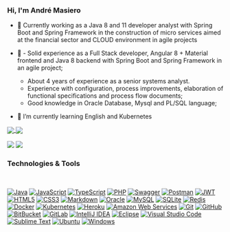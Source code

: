 ### Hi, I'm André Masiero

- 🔭 Currently working as a Java 8 and 11 developer analyst with Spring Boot and Spring Framework in the construction of micro services aimed at the financial sector and CLOUD environment in agile projects
 
- 🤔 - Solid experience as a Full Stack developer, Angular 8 + Material frontend and Java 8 backend with Spring Boot and Spring Framework in an agile project;
     - About 4 years of experience as a senior systems analyst.
     - Experience with configuration, process improvements, elaboration of functional specifications and process flow documents;
     - Good knowledge in Oracle Database, Mysql and PL/SQL language;
- 🌱 I’m currently learning English and Kubernetes

<div>
  <a href="">
  <img align="center" heigth="180em" src="https://github-readme-stats.vercel.app/api?username=AndreMasiero&include_all_commits=true&count_private=true&show_icons=true&theme=dark">
  <img align="center" heigth="180em" src="https://github-readme-stats.vercel.app/api/top-langs/?username=AndreMasiero&&langs_count=16&layout=compact&theme=dark">
</div>
 
   <br>
 
  <div dir="auto"><a href="https://github.com/rafaballerini">
    </a><img src="https://camo.githubusercontent.com/927d6b3961fa048ff7303daf291cb5869dfa25018997cf8c1373c2f6a85b1458/68747470733a2f2f696d672e736869656c64732e696f2f62616467652f2d476d61696c2d2532333333333f7374796c653d666f722d7468652d6261646765266c6f676f3d676d61696c266c6f676f436f6c6f723d7768697465" data-canonical-src="https://img.shields.io/badge/-Gmail-%23333?style=for-the-badge&amp;logo=gmail&amp;logoColor=white" style="max-width: 100%;"></a>
    <a href="https://www.linkedin.com/in/andremasiero/" rel="nofollow"><img src="https://camo.githubusercontent.com/c00f87aeebbec37f3ee0857cc4c20b21fefde8a96caf4744383ebfe44a47fe3f/68747470733a2f2f696d672e736869656c64732e696f2f62616467652f2d4c696e6b6564496e2d2532333030373742353f7374796c653d666f722d7468652d6261646765266c6f676f3d6c696e6b6564696e266c6f676f436f6c6f723d7768697465" data-canonical-src="https://img.shields.io/badge/-LinkedIn-%230077B5?style=for-the-badge&amp;logo=linkedin&amp;logoColor=white" style="max-width: 100%;"></a> 
</div>

 ### Technologies & Tools
 
  <div dir="auto"><br>
    <p dir="auto"><a target="_blank" rel="noopener noreferrer" href="https://camo.githubusercontent.com/bb886ed090bc06edb4c5b598b4e46a7a7e86ef388f84e508424fc3fa247e4110/68747470733a2f2f696d672e736869656c64732e696f2f62616467652f4a6176612d626c61636b3f7374796c653d666c61742d737175617265266c6f676f3d6a617661"><img src="https://camo.githubusercontent.com/bb886ed090bc06edb4c5b598b4e46a7a7e86ef388f84e508424fc3fa247e4110/68747470733a2f2f696d672e736869656c64732e696f2f62616467652f4a6176612d626c61636b3f7374796c653d666c61742d737175617265266c6f676f3d6a617661" alt="Java" data-canonical-src="https://img.shields.io/badge/Java-black?style=flat-square&amp;logo=java" style="max-width: 100%;"></a>
<a target="_blank" rel="noopener noreferrer" href="https://camo.githubusercontent.com/bd66aafc55bba50abb3cb2d4a1c337bdb4e41f41ea2bdbc1c6808791c322ebcc/68747470733a2f2f696d672e736869656c64732e696f2f62616467652f4a6176615363726970742d626c61636b3f7374796c653d666c61742d737175617265266c6f676f3d6a617661736372697074"><img src="https://camo.githubusercontent.com/bd66aafc55bba50abb3cb2d4a1c337bdb4e41f41ea2bdbc1c6808791c322ebcc/68747470733a2f2f696d672e736869656c64732e696f2f62616467652f4a6176615363726970742d626c61636b3f7374796c653d666c61742d737175617265266c6f676f3d6a617661736372697074" alt="JavaScript" data-canonical-src="https://img.shields.io/badge/JavaScript-black?style=flat-square&amp;logo=javascript" style="max-width: 100%;"></a>
<a target="_blank" rel="noopener noreferrer" href="https://camo.githubusercontent.com/b6f129bf36649cfaed09cc777afd3bfe808a1cabd462124a49973e75fbefd69e/68747470733a2f2f696d672e736869656c64732e696f2f62616467652f547970655363726970742d626c61636b3f7374796c653d666c61742d737175617265266c6f676f3d74797065736372697074"><img src="https://camo.githubusercontent.com/b6f129bf36649cfaed09cc777afd3bfe808a1cabd462124a49973e75fbefd69e/68747470733a2f2f696d672e736869656c64732e696f2f62616467652f547970655363726970742d626c61636b3f7374796c653d666c61742d737175617265266c6f676f3d74797065736372697074" alt="TypeScript" data-canonical-src="https://img.shields.io/badge/TypeScript-black?style=flat-square&amp;logo=typescript" style="max-width: 100%;"></a>
<a target="_blank" rel="noopener noreferrer" href="https://camo.githubusercontent.com/5f3c5d7a486de997db82977861c8292ff5cc9b9d0127422859c866de5d4e904e/68747470733a2f2f696d672e736869656c64732e696f2f62616467652f4e6f64656a732d626c61636b3f7374796c653d666c61742d737175617265266c6f676f3d4e6f64652e6a73"><img src="https://camo.githubusercontent.com/2dfc258ca2b8341fbcac75c90a681c4d59bfca165d7b644d626216191eb459d3/68747470733a2f2f696d672e736869656c64732e696f2f62616467652f5048502d626c61636b3f7374796c653d666c61742d737175617265266c6f676f3d706870" alt="PHP" data-canonical-src="https://img.shields.io/badge/PHP-black?style=flat-square&amp;logo=php" style="max-width: 100%;"></a>
<a target="_blank" rel="noopener noreferrer" href="https://camo.githubusercontent.com/019529ee49ebce515b504ab7ab7509fef7ebfb77c0556e34936cd6375d69b36c/68747470733a2f2f696d672e736869656c64732e696f2f62616467652f476f2d626c61636b3f7374796c653d666c61742d737175617265266c6f676f3d676f"><img src="https://camo.githubusercontent.com/7fba150245cb439337e10735f89f4ca17ed6b676adb25f50b58736703b8e2223/68747470733a2f2f696d672e736869656c64732e696f2f62616467652f537761676765722d626c61636b3f7374796c653d666c61742d737175617265266c6f676f3d73776167676572" alt="Swagger" data-canonical-src="https://img.shields.io/badge/Swagger-black?style=flat-square&amp;logo=swagger" style="max-width: 100%;"></a>
<a target="_blank" rel="noopener noreferrer" href="https://camo.githubusercontent.com/cf47f22e684a7deb3fe00783eec8e7407be43a25da81cdecc270d6ffc5bd38e6/68747470733a2f2f696d672e736869656c64732e696f2f62616467652f506f73746d616e2d626c61636b3f7374796c653d666c61742d737175617265266c6f676f3d706f73746d616e"><img src="https://camo.githubusercontent.com/cf47f22e684a7deb3fe00783eec8e7407be43a25da81cdecc270d6ffc5bd38e6/68747470733a2f2f696d672e736869656c64732e696f2f62616467652f506f73746d616e2d626c61636b3f7374796c653d666c61742d737175617265266c6f676f3d706f73746d616e" alt="Postman" data-canonical-src="https://img.shields.io/badge/Postman-black?style=flat-square&amp;logo=postman" style="max-width: 100%;"></a>
<a target="_blank" rel="noopener noreferrer" href="https://camo.githubusercontent.com/11b6e2eea768195dca90f1d37bdb17a650e6d7f2b3d2bcbe7f8daa45162c2c74/68747470733a2f2f696d672e736869656c64732e696f2f62616467652f4a57542d626c61636b3f7374796c653d666c61742d737175617265266c6f676f3d4a534f4e253230776562253230746f6b656e73"><img src="https://camo.githubusercontent.com/11b6e2eea768195dca90f1d37bdb17a650e6d7f2b3d2bcbe7f8daa45162c2c74/68747470733a2f2f696d672e736869656c64732e696f2f62616467652f4a57542d626c61636b3f7374796c653d666c61742d737175617265266c6f676f3d4a534f4e253230776562253230746f6b656e73" alt="JWT" data-canonical-src="https://img.shields.io/badge/JWT-black?style=flat-square&amp;logo=JSON%20web%20tokens" style="max-width: 100%;"></a>
<a target="_blank" rel="noopener noreferrer" href="https://camo.githubusercontent.com/490fb184321900444e23523fa98ff9c72e9aea6a387c2d7ae7a418731f88b94f/68747470733a2f2f696d672e736869656c64732e696f2f62616467652f48544d4c352d626c61636b3f7374796c653d666c61742d737175617265266c6f676f3d68746d6c35"><img src="https://camo.githubusercontent.com/490fb184321900444e23523fa98ff9c72e9aea6a387c2d7ae7a418731f88b94f/68747470733a2f2f696d672e736869656c64732e696f2f62616467652f48544d4c352d626c61636b3f7374796c653d666c61742d737175617265266c6f676f3d68746d6c35" alt="HTML5" data-canonical-src="https://img.shields.io/badge/HTML5-black?style=flat-square&amp;logo=html5" style="max-width: 100%;"></a>
<a target="_blank" rel="noopener noreferrer" href="https://camo.githubusercontent.com/fc876862f65515d3ceb2ab91556d31bbde515d0c6c19b9d88a3640c4dff3cc06/68747470733a2f2f696d672e736869656c64732e696f2f62616467652f435353332d626c61636b3f7374796c653d666c61742d737175617265266c6f676f3d63737333"><img src="https://camo.githubusercontent.com/fc876862f65515d3ceb2ab91556d31bbde515d0c6c19b9d88a3640c4dff3cc06/68747470733a2f2f696d672e736869656c64732e696f2f62616467652f435353332d626c61636b3f7374796c653d666c61742d737175617265266c6f676f3d63737333" alt="CSS3" data-canonical-src="https://img.shields.io/badge/CSS3-black?style=flat-square&amp;logo=css3" style="max-width: 100%;"></a>
<a target="_blank" rel="noopener noreferrer" href="https://camo.githubusercontent.com/b372e28fd81004832bb8fc5928399405a248828574b021c259909ec55188711c/68747470733a2f2f696d672e736869656c64732e696f2f62616467652f4d61726b646f776e2d626c61636b3f7374796c653d666c61742d737175617265266c6f676f3d6d61726b646f776e"><img src="https://camo.githubusercontent.com/b372e28fd81004832bb8fc5928399405a248828574b021c259909ec55188711c/68747470733a2f2f696d672e736869656c64732e696f2f62616467652f4d61726b646f776e2d626c61636b3f7374796c653d666c61742d737175617265266c6f676f3d6d61726b646f776e" alt="Markdown" data-canonical-src="https://img.shields.io/badge/Markdown-black?style=flat-square&amp;logo=markdown" style="max-width: 100%;"></a>
<a target="_blank" rel="noopener noreferrer" href="https://camo.githubusercontent.com/11dc6f7c23b0a9049c8ced8a46e4de5e5518d0054e190a0466d5c0cbcf0515f0/68747470733a2f2f696d672e736869656c64732e696f2f62616467652f506f737467726553514c2d626c61636b3f7374796c653d666c61742d737175617265266c6f676f3d706f737467726573716c"><img src="https://camo.githubusercontent.com/aebb28285dc33d642a8f3cb23161cf132e2496f3c8c892c6d0fc446187f90970/68747470733a2f2f696d672e736869656c64732e696f2f62616467652f4f7261636c652d626c61636b3f7374796c653d666c61742d737175617265266c6f676f3d6f7261636c65" alt="Oracle" data-canonical-src="https://img.shields.io/badge/Oracle-black?style=flat-square&amp;logo=oracle" style="max-width: 100%;"></a>
<a target="_blank" rel="noopener noreferrer" href="https://camo.githubusercontent.com/36633b7823d8651800545ff69ba1cdf700a9578ff0534935ef13f47df7351565/68747470733a2f2f696d672e736869656c64732e696f2f62616467652f4d7953514c2d626c61636b3f7374796c653d666c61742d737175617265266c6f676f3d6d7973716c"><img src="https://camo.githubusercontent.com/36633b7823d8651800545ff69ba1cdf700a9578ff0534935ef13f47df7351565/68747470733a2f2f696d672e736869656c64732e696f2f62616467652f4d7953514c2d626c61636b3f7374796c653d666c61742d737175617265266c6f676f3d6d7973716c" alt="MySQL" data-canonical-src="https://img.shields.io/badge/MySQL-black?style=flat-square&amp;logo=mysql" style="max-width: 100%;"></a>
<a target="_blank" rel="noopener noreferrer" href="https://camo.githubusercontent.com/9bfd15c0019ba6a4f752c95581c0aa0df5b73c3a3dad68992c1fee5d01db4ac2/68747470733a2f2f696d672e736869656c64732e696f2f62616467652f53514c6974652d626c61636b3f7374796c653d666c61742d737175617265266c6f676f3d73716c697465"><img src="https://camo.githubusercontent.com/9bfd15c0019ba6a4f752c95581c0aa0df5b73c3a3dad68992c1fee5d01db4ac2/68747470733a2f2f696d672e736869656c64732e696f2f62616467652f53514c6974652d626c61636b3f7374796c653d666c61742d737175617265266c6f676f3d73716c697465" alt="SQLite" data-canonical-src="https://img.shields.io/badge/SQLite-black?style=flat-square&amp;logo=sqlite" style="max-width: 100%;"></a>
<a target="_blank" rel="noopener noreferrer" href="https://camo.githubusercontent.com/edc3c957c55954d7fa30faf019b30be3573e3d464addba0b8f9c06353d8f187f/68747470733a2f2f696d672e736869656c64732e696f2f62616467652f46697265626173652d626c61636b3f7374796c653d666c61742d737175617265266c6f676f3d6669726562617365"><img src="https://camo.githubusercontent.com/ddc1784b6b6a0d609426d6382d76c6a9fa4f235e27e4ea4f528786106f9a33a2/68747470733a2f2f696d672e736869656c64732e696f2f62616467652f52656469732d626c61636b3f7374796c653d666c61742d737175617265266c6f676f3d7265646973" alt="Redis" data-canonical-src="https://img.shields.io/badge/Redis-black?style=flat-square&amp;logo=redis" style="max-width: 100%;"></a>
<a target="_blank" rel="noopener noreferrer" href="https://camo.githubusercontent.com/b86af726ec37bfaba8bd68f2cfeb31ce9eaffe6a1f49c5918ccf199282a1e506/68747470733a2f2f696d672e736869656c64732e696f2f62616467652f56616772616e742d626c61636b3f7374796c653d666c61742d737175617265266c6f676f3d76616772616e74"><img src="https://camo.githubusercontent.com/c85183dbf4bc05eec945b87798226724a7668e6d66bbd00f5520541aa8046b43/68747470733a2f2f696d672e736869656c64732e696f2f62616467652f446f636b65722d626c61636b3f7374796c653d666c61742d737175617265266c6f676f3d646f636b6572" alt="Docker" data-canonical-src="https://img.shields.io/badge/Docker-black?style=flat-square&amp;logo=docker" style="max-width: 100%;"></a>
<a target="_blank" rel="noopener noreferrer" href="https://camo.githubusercontent.com/6424758f0f0af48d8ef153f91c9458d047df652d2ad723239ae2e9095161148a/68747470733a2f2f696d672e736869656c64732e696f2f62616467652f4b756265726e657465732d626c61636b3f7374796c653d666c61742d737175617265266c6f676f3d6b756265726e65746573"><img src="https://camo.githubusercontent.com/6424758f0f0af48d8ef153f91c9458d047df652d2ad723239ae2e9095161148a/68747470733a2f2f696d672e736869656c64732e696f2f62616467652f4b756265726e657465732d626c61636b3f7374796c653d666c61742d737175617265266c6f676f3d6b756265726e65746573" alt="Kubernetes" data-canonical-src="https://img.shields.io/badge/Kubernetes-black?style=flat-square&amp;logo=kubernetes" style="max-width: 100%;"></a>
<a target="_blank" rel="noopener noreferrer" href="https://camo.githubusercontent.com/5907f2a126b0a8227fa26c51f314cd43568a66c7a968594bc3a981a3eb3d8a49/68747470733a2f2f696d672e736869656c64732e696f2f62616467652f4865726f6b752d626c61636b3f7374796c653d666c61742d737175617265266c6f676f3d6865726f6b75"><img src="https://camo.githubusercontent.com/5907f2a126b0a8227fa26c51f314cd43568a66c7a968594bc3a981a3eb3d8a49/68747470733a2f2f696d672e736869656c64732e696f2f62616467652f4865726f6b752d626c61636b3f7374796c653d666c61742d737175617265266c6f676f3d6865726f6b75" alt="Heroku" data-canonical-src="https://img.shields.io/badge/Heroku-black?style=flat-square&amp;logo=heroku" style="max-width: 100%;"></a>
<a target="_blank" rel="noopener noreferrer" href="https://camo.githubusercontent.com/9c789129e7259ef66a90802d64cf38ac9cdf5fd7ea8828b35e7e548c6413bd53/68747470733a2f2f696d672e736869656c64732e696f2f62616467652f476f6f676c65253230436c6f75642d626c61636b3f7374796c653d666c61742d737175617265266c6f676f3d676f6f676c652d636c6f7564"><img src="https://camo.githubusercontent.com/475cfb45c11d5660c00ad1cfdef9dcb0663e59aae4c5f17ed1556455a76a3670/68747470733a2f2f696d672e736869656c64732e696f2f62616467652f416d617a6f6e25323057656225323053657276696365732d626c61636b3f7374796c653d666c61742d737175617265266c6f676f3d616d617a6f6e2d617773" alt="Amazon Web Services" data-canonical-src="https://img.shields.io/badge/Amazon%20Web%20Services-black?style=flat-square&amp;logo=amazon-aws" style="max-width: 100%;"></a>
<a target="_blank" rel="noopener noreferrer" href="https://camo.githubusercontent.com/ae69ac96c688d414731aaa14cd3f3f5e2157d187a4f7a182f6bb768ab0fe6e93/68747470733a2f2f696d672e736869656c64732e696f2f62616467652f4d6963726f736f6674253230417a7572652d626c61636b3f7374796c653d666c61742d737175617265266c6f676f3d6d6963726f736f6674617a757265"><img src="https://camo.githubusercontent.com/2c35078344be480c144d239355446838b6e63cfbbf650077a209262728ba3440/68747470733a2f2f696d672e736869656c64732e696f2f62616467652f4769742d626c61636b3f7374796c653d666c61742d737175617265266c6f676f3d676974" alt="Git" data-canonical-src="https://img.shields.io/badge/Git-black?style=flat-square&amp;logo=git" style="max-width: 100%;"></a>
<a target="_blank" rel="noopener noreferrer" href="https://camo.githubusercontent.com/0e0e67c42aba7c71901d74ece93e64c1f6a4c2979173ac92ffd908c87b5cfafa/68747470733a2f2f696d672e736869656c64732e696f2f62616467652f4769744875622d626c61636b3f7374796c653d666c61742d737175617265266c6f676f3d676974687562"><img src="https://camo.githubusercontent.com/0e0e67c42aba7c71901d74ece93e64c1f6a4c2979173ac92ffd908c87b5cfafa/68747470733a2f2f696d672e736869656c64732e696f2f62616467652f4769744875622d626c61636b3f7374796c653d666c61742d737175617265266c6f676f3d676974687562" alt="GitHub" data-canonical-src="https://img.shields.io/badge/GitHub-black?style=flat-square&amp;logo=github" style="max-width: 100%;"></a>
<a target="_blank" rel="noopener noreferrer" href="https://camo.githubusercontent.com/a54663bafb74a3f6057cfacc33932869bc5a1af99a6d8a109bedb8526bf2c9b9/68747470733a2f2f696d672e736869656c64732e696f2f62616467652f4269744275636b65742d626c61636b3f7374796c653d666c61742d737175617265266c6f676f3d6269746275636b6574"><img src="https://camo.githubusercontent.com/a54663bafb74a3f6057cfacc33932869bc5a1af99a6d8a109bedb8526bf2c9b9/68747470733a2f2f696d672e736869656c64732e696f2f62616467652f4269744275636b65742d626c61636b3f7374796c653d666c61742d737175617265266c6f676f3d6269746275636b6574" alt="BitBucket" data-canonical-src="https://img.shields.io/badge/BitBucket-black?style=flat-square&amp;logo=bitbucket" style="max-width: 100%;"></a>
<a target="_blank" rel="noopener noreferrer" href="https://camo.githubusercontent.com/67e3e05e8121fc59278c7f26639fa8aeda940cb4675d0c478a6f305d9700559a/68747470733a2f2f696d672e736869656c64732e696f2f62616467652f4769744c61622d626c61636b3f7374796c653d666c61742d737175617265266c6f676f3d6769746c6162"><img src="https://camo.githubusercontent.com/67e3e05e8121fc59278c7f26639fa8aeda940cb4675d0c478a6f305d9700559a/68747470733a2f2f696d672e736869656c64732e696f2f62616467652f4769744c61622d626c61636b3f7374796c653d666c61742d737175617265266c6f676f3d6769746c6162" alt="GitLab" data-canonical-src="https://img.shields.io/badge/GitLab-black?style=flat-square&amp;logo=gitlab" style="max-width: 100%;"></a>
<a target="_blank" rel="noopener noreferrer" href="https://camo.githubusercontent.com/f61a8b8581be1a152ddf6eb40dd2090c99e28e53c84466b894f86b29504f96ec/68747470733a2f2f696d672e736869656c64732e696f2f62616467652f496e74656c6c694a494445412d626c61636b3f7374796c653d666c61742d737175617265266c6f676f3d696e74656c6c696a2d69646561"><img src="https://camo.githubusercontent.com/f61a8b8581be1a152ddf6eb40dd2090c99e28e53c84466b894f86b29504f96ec/68747470733a2f2f696d672e736869656c64732e696f2f62616467652f496e74656c6c694a494445412d626c61636b3f7374796c653d666c61742d737175617265266c6f676f3d696e74656c6c696a2d69646561" alt="IntelliJ IDEA" data-canonical-src="https://img.shields.io/badge/IntelliJIDEA-black?style=flat-square&amp;logo=intellij-idea" style="max-width: 100%;"></a>
<a target="_blank" rel="noopener noreferrer" href="https://camo.githubusercontent.com/8be821f8cc58f081006dcc78610bc5d979dcc5c2c79ce8e0dd1f7a6e3a02f2e6/68747470733a2f2f696d672e736869656c64732e696f2f62616467652f45636c697073652d626c61636b3f7374796c653d666c61742d737175617265266c6f676f3d45636c69707365"><img src="https://camo.githubusercontent.com/8be821f8cc58f081006dcc78610bc5d979dcc5c2c79ce8e0dd1f7a6e3a02f2e6/68747470733a2f2f696d672e736869656c64732e696f2f62616467652f45636c697073652d626c61636b3f7374796c653d666c61742d737175617265266c6f676f3d45636c69707365" alt="Eclipse" data-canonical-src="https://img.shields.io/badge/Eclipse-black?style=flat-square&amp;logo=Eclipse" style="max-width: 100%;"></a>
<a target="_blank" rel="noopener noreferrer" href="https://camo.githubusercontent.com/0db94eb8896d356645e404eca93762007e0c27776a1368cec323919f1dae2cc5/68747470733a2f2f696d672e736869656c64732e696f2f62616467652f416e64726f696425323053747564696f2d626c61636b3f7374796c653d666c61742d737175617265266c6f676f3d616e64726f69642d73747564696f"><img src="https://camo.githubusercontent.com/a5ffca70a02c1a4991971ab6fb84313c807a1e45e8c69eabdfd75359eaa4ea20/68747470733a2f2f696d672e736869656c64732e696f2f62616467652f56697375616c25323053747564696f253230436f64652d626c61636b3f7374796c653d666c61742d737175617265266c6f676f3d76697375616c2d73747564696f2d636f6465" alt="Visual Studio Code" data-canonical-src="https://img.shields.io/badge/Visual%20Studio%20Code-black?style=flat-square&amp;logo=visual-studio-code" style="max-width: 100%;"></a>
<a target="_blank" rel="noopener noreferrer" href="https://camo.githubusercontent.com/aac7e10c280b4b5109ecd4903b21cb12d19bd8d7543c45ef7bcdb7d43e0745d7/68747470733a2f2f696d672e736869656c64732e696f2f62616467652f5375626c696d65253230546578742d626c61636b3f7374796c653d666c61742d737175617265266c6f676f3d7375626c696d652d74657874"><img src="https://camo.githubusercontent.com/aac7e10c280b4b5109ecd4903b21cb12d19bd8d7543c45ef7bcdb7d43e0745d7/68747470733a2f2f696d672e736869656c64732e696f2f62616467652f5375626c696d65253230546578742d626c61636b3f7374796c653d666c61742d737175617265266c6f676f3d7375626c696d652d74657874" alt="Sublime Text" data-canonical-src="https://img.shields.io/badge/Sublime%20Text-black?style=flat-square&amp;logo=sublime-text" style="max-width: 100%;"></a>
<a target="_blank" rel="noopener noreferrer" href="https://camo.githubusercontent.com/939d08fd268861935fe6ae623869875bfdbecc1ef5d3878652542c31b505eade/68747470733a2f2f696d672e736869656c64732e696f2f62616467652f5562756e74752d4539353432303f7374796c653d666c61742d737175617265266c6f676f3d7562756e7475266c6f676f436f6c6f723d7768697465"><img src="https://camo.githubusercontent.com/939d08fd268861935fe6ae623869875bfdbecc1ef5d3878652542c31b505eade/68747470733a2f2f696d672e736869656c64732e696f2f62616467652f5562756e74752d4539353432303f7374796c653d666c61742d737175617265266c6f676f3d7562756e7475266c6f676f436f6c6f723d7768697465" alt="Ubuntu" data-canonical-src="https://img.shields.io/badge/Ubuntu-E95420?style=flat-square&amp;logo=ubuntu&amp;logoColor=white" style="max-width: 100%;"></a>
<a target="_blank" rel="noopener noreferrer" href="https://camo.githubusercontent.com/0d9c30ffa06c69fa4e0ce73cc202087415b20fff75d49368b438e1e7f8935896/68747470733a2f2f696d672e736869656c64732e696f2f62616467652f57696e646f77732d3030373844363f7374796c653d666c61742d737175617265266c6f676f3d77696e646f7773266c6f676f436f6c6f723d7768697465"><img src="https://camo.githubusercontent.com/0d9c30ffa06c69fa4e0ce73cc202087415b20fff75d49368b438e1e7f8935896/68747470733a2f2f696d672e736869656c64732e696f2f62616467652f57696e646f77732d3030373844363f7374796c653d666c61742d737175617265266c6f676f3d77696e646f7773266c6f676f436f6c6f723d7768697465" alt="Windows" data-canonical-src="https://img.shields.io/badge/Windows-0078D6?style=flat-square&amp;logo=windows&amp;logoColor=white" style="max-width: 100%;"></a></p>
  </div>
